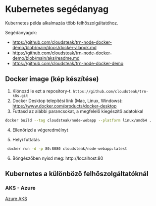 # Kubernetes segédanyag

Kubernetes példa alkalmazás több felhőszolgáltatóhoz.

Segédanyagok:

- https://github.com/cloudsteak/trn-node-docker-demo/blob/main/docs/docker-alapok.md
- https://github.com/cloudsteak/trn-node-docker-demo/blob/main/aks/readme.md
- https://github.com/cloudsteak/trn-node-docker-demo


## Docker image (kép készítése)

1. Klónozd le ezt a repository-t. `https://github.com/cloudsteak/trn-k8s.git`
2. Docker Desktop telepítési link (Mac, Linux, Windows): https://www.docker.com/products/docker-desktop
3. Futtasd az alábbi parancsokat, a megfelelő kiegészítő adatokkal

```bash
docker build --tag cloudsteak/node-webapp --platform linux/amd64 .
```

4. Ellenőrizd a végeredmélnyt

5. Helyi futtatás
```bash
 docker run -d -p 80:8080 cloudsteak/node-webapp:latest 
```

6. Böngészőben nyisd meg: http://localhost:80



## Kubernetes a különböző felhőszolgáltatóknál

### AKS - Azure

[Azure AKS](./aks/readme.md)
